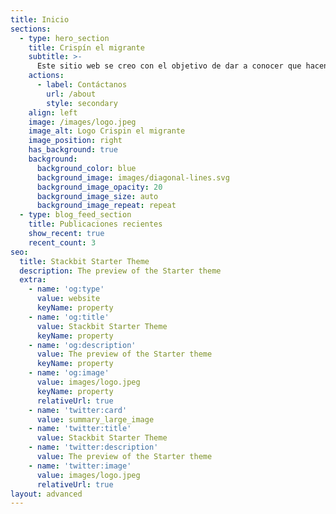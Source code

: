 ```yaml
---
title: Inicio
sections:
  - type: hero_section
    title: Crispín el migrante
    subtitle: >-
      Este sitio web se creo con el objetivo de dar a conocer que hacen, en que rincones de New York y en que se encuentran trabajando nuestros paisanos migrantes mexicanos o latinoamericanos.
    actions:
      - label: Contáctanos
        url: /about
        style: secondary
    align: left
    image: /images/logo.jpeg
    image_alt: Logo Crispin el migrante
    image_position: right
    has_background: true
    background:
      background_color: blue
      background_image: images/diagonal-lines.svg
      background_image_opacity: 20
      background_image_size: auto
      background_image_repeat: repeat
  - type: blog_feed_section
    title: Publicaciones recientes
    show_recent: true
    recent_count: 3
seo:
  title: Stackbit Starter Theme
  description: The preview of the Starter theme
  extra:
    - name: 'og:type'
      value: website
      keyName: property
    - name: 'og:title'
      value: Stackbit Starter Theme
      keyName: property
    - name: 'og:description'
      value: The preview of the Starter theme
      keyName: property
    - name: 'og:image'
      value: images/logo.jpeg
      keyName: property
      relativeUrl: true
    - name: 'twitter:card'
      value: summary_large_image
    - name: 'twitter:title'
      value: Stackbit Starter Theme
    - name: 'twitter:description'
      value: The preview of the Starter theme
    - name: 'twitter:image'
      value: images/logo.jpeg
      relativeUrl: true
layout: advanced
---
```

